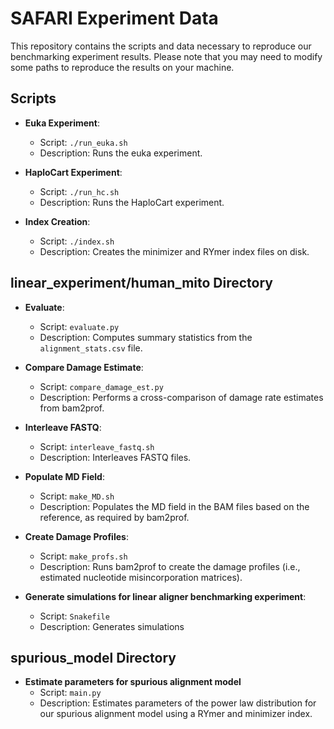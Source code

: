 # SAFARI Experiment Data

This repository contains the scripts and data necessary to reproduce our benchmarking experiment results. Please note that you may need to modify some paths to reproduce the results on your machine.

## Scripts

- **Euka Experiment**: 
  - Script: `./run_euka.sh`
  - Description: Runs the euka experiment.

- **HaploCart Experiment**: 
  - Script: `./run_hc.sh`
  - Description: Runs the HaploCart experiment.

- **Index Creation**: 
  - Script: `./index.sh`
  - Description: Creates the minimizer and RYmer index files on disk.

## linear_experiment/human_mito Directory

- **Evaluate**: 
  - Script: `evaluate.py`
  - Description: Computes summary statistics from the `alignment_stats.csv` file.

- **Compare Damage Estimate**: 
  - Script: `compare_damage_est.py`
  - Description: Performs a cross-comparison of damage rate estimates from bam2prof.

- **Interleave FASTQ**: 
  - Script: `interleave_fastq.sh`
  - Description: Interleaves FASTQ files.

- **Populate MD Field**: 
  - Script: `make_MD.sh`
  - Description: Populates the MD field in the BAM files based on the reference, as required by bam2prof.

- **Create Damage Profiles**: 
  - Script: `make_profs.sh`
  - Description: Runs bam2prof to create the damage profiles (i.e., estimated nucleotide misincorporation matrices).

- **Generate simulations for linear aligner benchmarking experiment**:
   - Script: `Snakefile`
   - Description: Generates simulations
   
## spurious_model Directory

- **Estimate parameters for spurious alignment model**
   - Script: `main.py`
   - Description: Estimates parameters of the power law distribution for our spurious alignment model using a RYmer and minimizer index.
